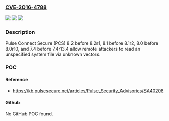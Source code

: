 ### [CVE-2016-4788](https://cve.mitre.org/cgi-bin/cvename.cgi?name=CVE-2016-4788)
![](https://img.shields.io/static/v1?label=Product&message=n%2Fa&color=blue)
![](https://img.shields.io/static/v1?label=Version&message=n%2Fa&color=blue)
![](https://img.shields.io/static/v1?label=Vulnerability&message=n%2Fa&color=brighgreen)

### Description

Pulse Connect Secure (PCS) 8.2 before 8.2r1, 8.1 before 8.1r2, 8.0 before 8.0r10, and 7.4 before 7.4r13.4 allow remote attackers to read an unspecified system file via unknown vectors.

### POC

#### Reference
- https://kb.pulsesecure.net/articles/Pulse_Security_Advisories/SA40208

#### Github
No GitHub POC found.

